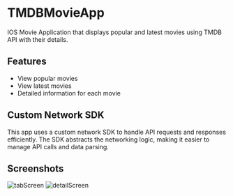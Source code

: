 # TMDBMovieApp
IOS Movie Application that displays popular and latest movies using TMDB API with their details.
## Features
- View popular movies
- View latest movies
- Detailed information for each movie
## Custom Network SDK
This app uses a custom network SDK to handle API requests and responses efficiently. The SDK abstracts the networking logic, making it easier to manage API calls and data parsing.

## Screenshots

![tabScreen](https://github.com/Sufeenshaikh/TMDBMovieApp/assets/142690202/4f582bb3-14e5-4488-9f07-a574e34e3252)    ![detailScreen](https://github.com/Sufeenshaikh/TMDBMovieApp/assets/142690202/4661ecbe-44c1-46d2-b3dc-7f5b733a8d80)


